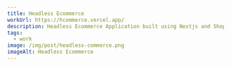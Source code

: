 ```yaml
---
title: Headless Ecommerce
workUrl: https://hcommerce.vercel.app/
description: Headless Ecommerce Application built using Nextjs and Shopify Storefront API.
tags:
  - work
image: /img/post/headless-commerce.png
imageAlt: Headless Ecommerce
---
```

